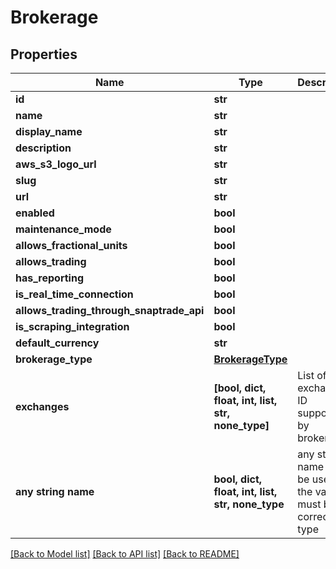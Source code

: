 # Brokerage


## Properties
Name | Type | Description | Notes
------------ | ------------- | ------------- | -------------
**id** | **str** |  | [optional] 
**name** | **str** |  | [optional] 
**display_name** | **str** |  | [optional] 
**description** | **str** |  | [optional] 
**aws_s3_logo_url** | **str** |  | [optional] 
**slug** | **str** |  | [optional] 
**url** | **str** |  | [optional] 
**enabled** | **bool** |  | [optional] 
**maintenance_mode** | **bool** |  | [optional] 
**allows_fractional_units** | **bool** |  | [optional] 
**allows_trading** | **bool** |  | [optional] 
**has_reporting** | **bool** |  | [optional] 
**is_real_time_connection** | **bool** |  | [optional] 
**allows_trading_through_snaptrade_api** | **bool** |  | [optional] 
**is_scraping_integration** | **bool** |  | [optional] 
**default_currency** | **str** |  | [optional] 
**brokerage_type** | [**BrokerageType**](BrokerageType.md) |  | [optional] 
**exchanges** | **[bool, dict, float, int, list, str, none_type]** | List of exchange ID supported by brokerage | [optional] 
**any string name** | **bool, dict, float, int, list, str, none_type** | any string name can be used but the value must be the correct type | [optional]

[[Back to Model list]](../README.md#documentation-for-models) [[Back to API list]](../README.md#documentation-for-api-endpoints) [[Back to README]](../README.md)



